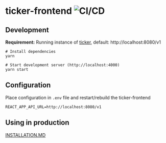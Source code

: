 # ticker-frontend ![CI/CD](https://github.com/systemli/ticker-frontend/workflows/CI/CD/badge.svg)

## Development

**Requirement:** Running instance of [ticker](https://github.com/systemli/ticker), default: http://localhost:8080/v1

```
# Install dependencies
yarn

# Start development server (http://localhost:4000)
yarn start
```

## Configuration

Place configuration in `.env` file and restart/rebuild the ticker-frontend

```
REACT_APP_API_URL=http://localhost:8080/v1
```

## Using in production

[INSTALLATION.MD](INSTALLATION.MD)
